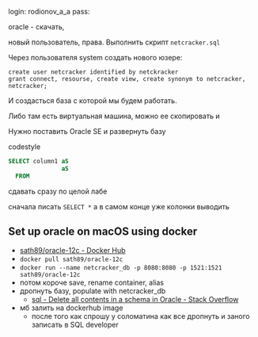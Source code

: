 login: rodionov_a_a 
pass:  


oracle - скачать, 

новый пользователь, права. Выполнить скрипт `netcracker.sql`

Через пользователя system создать нового юзере:
```
create user netcracker identified by netckracker
grant connect, resourse, create view, create synonym to netcracker,
netcracker;
```

И создасться база с которой мы будем работать.

Либо там есть виртуальная машина, можно ее скопировать и 



Нужно поставить Oracle SE и развернуть базу

codestyle

```sql
SELECT column1 aS
               aS
  FROM
```

сдавать сразу по целой лабе


сначала писать `SELECT *` а в самом конце уже колонки выводить

## Set up oracle on macOS using docker
- [sath89/oracle-12c - Docker Hub](https://hub.docker.com/r/sath89/oracle-12c/)
- `docker pull sath89/oracle-12c`
- `docker run --name netcracker_db -p 8080:8080 -p 1521:1521 sath89/oracle-12c`
- потом короче save, rename container, alias
- дропнуть базу, populate with netcracker_db
    - [sql - Delete all contents in a schema in Oracle - Stack Overflow](https://stackoverflow.com/questions/29926262/delete-all-contents-in-a-schema-in-oracle)
- мб залить на dockerhub image
    - после того как спрошу у соломатина как все дропнуть и заного записать в SQL developer

